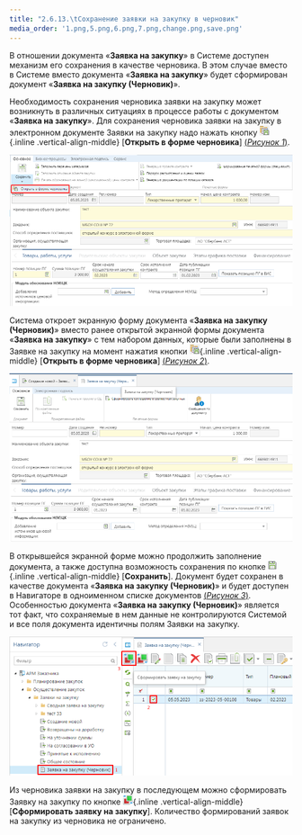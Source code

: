 ```yaml
---
title: "2.6.13.\tСохранение заявки на закупку в черновик"
media_order: '1.png,5.png,6.png,7.png,change.png,save.png'
---
```


В отношении документа «**Заявка на закупку**» в Системе доступен механизм его сохранения в качестве черновика. В этом случае вместо в Системе вместо документа «**Заявка на закупку**» будет сформирован документ «**Заявка на закупку (Черновик)**».

Необходимость сохранения черновика заявки на закупку может возникнуть в различных ситуациях в процессе работы с документом «**Заявка на закупку**». Для сохранения черновика заявки на закупку в электронном документе Заявки на закупку надо нажать кнопку ![](1.png){.inline .vertical-align-middle} [**Открыть в форме черновика**] [(*Рисунок 1*)](#ris-01).

![Кнопка открытия заявки на закупку в форме черновика](5.png?id=ris-01)

Система откроет экранную форму документа «**Заявка на закупку (Черновик)**» вместо ранее открытой экранной формы документа «**Заявка на закупку**» с тем набором данных, которые были заполнены в Заявке на закупку на момент нажатия кнопки ![](1.png){.inline .vertical-align-middle} [**Открыть в форме черновика**] [(*Рисунок 2*)](#ris-02).

![Экранная форма документа «Заявка на закупку (Черновик)»](6.png?id=ris-02)

В открывшейся экранной форме можно продолжить заполнение документа, а также доступна возможность сохранения по кнопке ![](save.png){.inline .vertical-align-middle} [**Сохранить**]. Документ будет сохранен в качестве документа «**Заявка на закупку (Черновик)**» и будет доступен в Навигаторе в одноименном списке документов [(*Рисунок 3*)](#ris-03). Особенностью документа «**Заявка на закупку (Черновик)**» является тот факт, что сохраняемые в нем данные не контролируются Системой и все поля документа идентичны полям Заявки на закупку.

![Список заявок на закупку (черновики)](7.png?id=ris-03)

Из черновика заявки на закупку в последующем можно сформировать Заявку на закупку по кнопке ![](change.png){.inline .vertical-align-middle} [**Сформировать заявку на закупку**]. Количество формирований заявок на закупку из черновика не ограничено. 